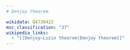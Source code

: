 ```yaml
---
# Denjoy theorem

wikidata: Q4736422
msc_classification: "37"
wikipedia_links:
  - "[[Denjoy–Luzin theorem|Denjoy theorem]]"
---
```

